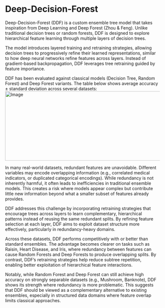# Deep-Decision-Forest
Deep-Decision-Forest (DDF) is a custom ensemble tree model that takes inspiration from Deep Learning and Deep Forest (Zhou & Feng). Unlike traditional decision trees or random forests, DDF is designed to explore hierarchical feature learning through multiple layers of decision trees.

The model introduces layered training and retraining strategies, allowing decision trees to progressively refine their learned representations, similar to how deep neural networks refine features across layers. Instead of gradient-based backpropagation, DDF leverages tree retraining guided by feature importance. 


DDF has been evaluated against classical models (Decision Tree, Random Forest) and Deep Forest variants.
The table below shows average accuracy ± standard deviation across several datasets:
<img width="732" height="226" alt="Image" src="https://github.com/user-attachments/assets/ad66b71b-f4de-42b7-a2b5-036d1fce21c1" />

In many real-world datasets, redundant features are unavoidable. Different variables may encode overlapping information (e.g., correlated medical indicators, or duplicated categorical encodings). While redundancy is not inherently harmful, it often leads to inefficiencies in traditional ensemble models. This creates a risk where models appear complex but contribute little new information beyond what a smaller subset of features already provides.

DDF addresses this challenge by incorporating retraining strategies that encourage trees across layers to learn complementary, hierarchical patterns instead of reusing the same redundant splits. By refining feature selection at each layer, DDF aims to exploit dataset structure more effectively, particularly in redundancy-heavy domains.

Across these datasets, DDF performs competitively with or better than standard ensembles. The advantage becomes clearer on tasks such as Raisin, Heart Disease, and Iris, where redundancy between features can cause Random Forests and Deep Forests to produce overlapping splits. By contrast, DDF’s retraining strategies help reduce subtree repetition, enabling better exploitation of hierarchical feature interactions.

Notably, while Random Forest and Deep Forest can still achieve high accuracy on strongly separable datasets (e.g., Mushroom, Banknote), DDF shows its strength where redundancy is more problematic. This suggests that DDF should be viewed as a complementary alternative to existing ensembles, especially in structured data domains where feature overlap limits classical approaches.
